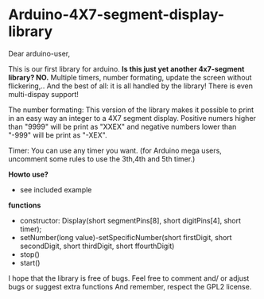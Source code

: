 **Arduino-4X7-segment-display-library**
===================================


Dear arduino-user,

This is our first library for arduino. **Is this just yet another 4x7-segment library? NO.** Multiple timers, number formating, update the screen without flickering,.. And the best of all: it is all handled by the library! There is even multi-dispay support!

The number formating: This version of the library makes it possible to print in an easy way an integer to a 4X7 segment display. Positive numers higher than "9999" will be print as "XXEX" and negative numbers lower than "-999" will be print as "-XEX".

Timer: You can use any timer you want. (for Arduino mega users, uncomment some rules to use the 3th,4th and 5th timer.)

**Howto use?**
* see included example

**functions** 
* constructor: Display(short segmentPins[8], short digitPins[4], short timer);
* setNumber(long value)-setSpecificNumber(short firstDigit, short secondDigit, short thirdDigit, short ffourthDigit)
* stop()
* start()

I hope that the library is free of bugs. Feel free to comment and/ or adjust bugs or suggest extra functions And remember, respect the GPL2 license.
